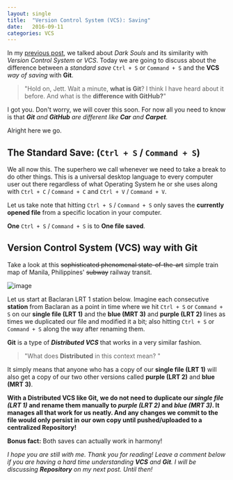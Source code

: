```yaml
---
layout: single
title:  "Version Control System (VCS): Saving"
date:   2016-09-11
categories: VCS
---
```


In my [previous post](../vcs-why-should-i-use-one "Version Conrol System: Why Should I Use One?"), we talked about *Dark Souls* and its similarity with *Version Control System* or *VCS*. Today we are going to discuss about the difference between a *standard save* `Ctrl + S` or `Command + S` and the **VCS** *way of saving* with **Git**.

>"Hold on, Jett. Wait a minute, **what is Git**? I think I have heard about it before. And what is the **difference with GitHub?**"

I got you. Don't worry, we will cover this soon. For now all you need to know is that  _**Git** and **GitHub** are different like **Car** and **Carpet**._

Alright here we go.

## The Standard Save: (`Ctrl + S` / `Command + S`)

We all now this. The superhero we call whenever we need to take a break to do other things.
This is a universal desktop language to every computer user out there regardless of what Operating System he or she uses along with `Ctrl + C` / `Command + C` and `Ctrl + V` / `Command + V`.

Let us take note that hitting `Ctrl + S` / `Command + S` only saves the **currently opened file** from a specific location in your computer.

**One** `Ctrl + S` / `Command + S` is to **One file saved**.

## Version Control System (VCS) way with Git

Take a look at this ~~sophisticated phenomenal state-of-the-art~~ simple train map of Manila, Philippines' ~~subway~~ railway transit.

![image](http://2.bp.blogspot.com/-8nneMRhTbLQ/US0OfW0WO7I/AAAAAAAAB3c/dlUgiKdoo-U/s1600/train+route+map++manila+philippines.gif "I did not know it looks like a-...bow with a crooked arrow. :P")

Let us start at Baclaran LRT 1 station below. Imagine each consecutive **station** from Baclaran as a point in time where we hit `Ctrl + S` or `Command + S` on our **single file (LRT 1)** and the **blue (MRT 3)** and **purple (LRT 2)** lines as times we duplicated our file and modified it a bit; also hitting `Ctrl + S` or `Command + S` along the way after renaming them.

**Git** is a type of **_Distributed VCS_** that works in a very similar fashion.

>"What does **Distributed** in this context mean? "

It simply means that anyone who has a copy of our **single file (LRT 1)** will also get a copy of our two other versions called **purple (LRT 2)** and **blue (MRT 3)**.

 **With a Distributed VCS like Git, we do not need to duplicate our *single file (LRT 1)* and rename them manually to *purple (LRT 2)* and *blue (MRT 3)*. It manages all that work for us neatly. And any changes we commit to the file would only persist in our own copy until pushed/uploaded to a centralized Repository!**

**Bonus fact:** Both saves can actually work in harmony!

*I hope you are still with me. Thank you for reading! Leave a comment below if you are having a hard time understanding __VCS__ and __Git__. I will be discussing __Repository__ on my next post. Until then!*
